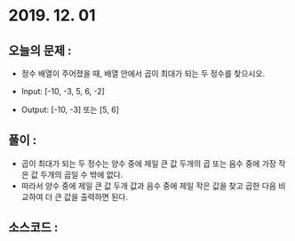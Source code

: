 # 2019. 12. 01 

## 오늘의 문제 : 
- 정수 배열이 주어졌을 때, 배열 안에서 곱이 최대가 되는 두 정수를 찾으시오.

- Input: [-10, -3, 5, 6, -2]

- Output: [-10, -3] 또는 [5, 6]

## 풀이 : 

- 곱이 최대가 되는 두 정수는 양수 중에 제일 큰 값 두개의 곱 또는 음수 중에 가장 작은 값 두개의 곱일 수 밖에 없다. 
- 따라서 양수 중에 제일 큰 값 두개 값과 음수 중에 제일 작은 값을 찾고 곱한 다음 비교하여 더 큰 값을 출력하면 된다. 

## 소스코드 : 

